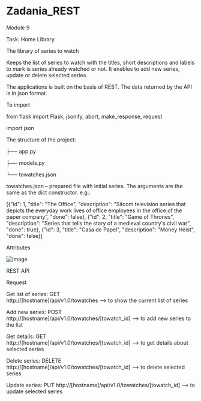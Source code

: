 # Zadania_REST

Module 9 

Task: Home Library


The library of series to watch

Keeps the list of series to watch with the titles, short descriptions and labels to mark is series already watched or not. It enables to add new series, update or delete selected series. 

The applications  is built on the basis of REST. The data returned by the API is in json format.


To import 

from flask import Flask, jsonify, abort, make_response, request

import json



The structure of the project:

├── app.py

├── models.py

└── towatches.json

towatches.json – prepared file with initial series. The arguments are the same as  the dict constructor.
e.g.:

[{"id": 1, "title": "The Office", "description": "Sitcom television series that depicts the everyday work lives of office employees in the office of the paper company", "done": false}, {"id": 2, "title": "Game of Thrones", "description": "Series that tells the story of a medieval country's civil war", "done": true}, {"id": 3, "title": "Casa de Papel", "description": "Money Heist", "done": false}]


Attributes

![image](https://user-images.githubusercontent.com/89209334/136543093-fef45089-c3fb-4f0f-a1a3-a67899976e79.png)



REST API


Request

Get list of series:
GET  
http://[hostname]/api/v1.0/towatches  -->   to show the current list of series


Add new series:
POST   
http://[hostname]/api/v1.0/towatches/[towatch_id]    --> to  add new series to the list


Get details:
GET    
http://[hostname]/api/v1.0/towatches/[towatch_id]    --> to get details about selected series 


Delete series:
DELETE   
http://[hostname]/api/v1.0/towatches/[towatch_id]   -->  to delete selected series


Update series:
PUT
http://[hostname]/api/v1.0/towatches/[towatch_id]    -->  to update  selected series

